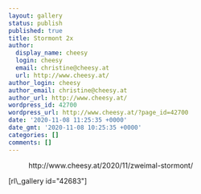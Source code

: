 ```yaml
---
layout: gallery
status: publish
published: true
title: Stormont 2x
author:
  display_name: cheesy
  login: cheesy
  email: christine@cheesy.at
  url: http://www.cheesy.at/
author_login: cheesy
author_email: christine@cheesy.at
author_url: http://www.cheesy.at/
wordpress_id: 42700
wordpress_url: http://www.cheesy.at/?page_id=42700
date: '2020-11-08 11:25:35 +0000'
date_gmt: '2020-11-08 10:25:35 +0000'
categories: []
comments: []
---
```

<!-- wp:core-embed/wordpress {"url":"http://www.cheesy.at/2020/11/zweimal-stormont/","type":"rich","providerNameSlug":"cheesy-at","className":""} -->
<figure class="wp-block-embed-wordpress wp-block-embed is-type-rich is-provider-cheesy-at">
<div class="wp-block-embed__wrapper">
http://www.cheesy.at/2020/11/zweimal-stormont/
</div>
</figure>
<!-- /wp:core-embed/wordpress -->
<!-- wp:paragraph -->
[rl\_gallery id="42683"]
<!-- /wp:paragraph -->
